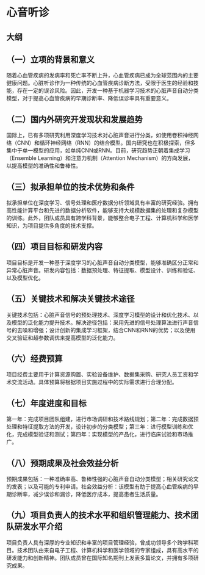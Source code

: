 # 心音听诊
## 大纲

## （一）立项的背景和意义
随着心血管疾病的发病率和死亡率不断上升，心血管疾病已成为全球范围内的主要健康问题。心脏听诊作为一种传统的心血管疾病诊断方法，受限于医生的经验和技能，存在一定的误诊风险。因此，开发一种基于机器学习技术的心脏声音自动分类模型，对于提高心血管疾病的早期诊断率、降低误诊率具有重要意义。

## （二）国内外研究开发现状和发展趋势
国际上，已有多项研究利用深度学习技术对心脏声音进行分类，如使用卷积神经网络（CNN）和循环神经网络（RNN）的结合模型。国内研究也在积极探索，但多集中于单一模型的应用，如单纯CNN或RNN。目前，研究趋势正朝着集成学习（Ensemble Learning）和注意力机制（Attention Mechanism）的方向发展，以提高模型的准确性和鲁棒性。

## （三）拟承担单位的技术优势和条件
拟承担单位在深度学习、信号处理和医疗数据分析领域具有丰富的研究经验。拥有高性能计算平台和先进的数据分析软件，能够支持大规模数据集的处理和复杂模型的训练。此外，团队成员具有跨学科背景，能够整合电子工程、计算机科学和医学知识，为项目提供多角度的技术支撑。

## （四）项目目标和研发内容
项目目标是开发一种基于深度学习的心脏声音自动分类模型，能够准确区分正常和异常心脏声音。研发内容包括：数据预处理、特征提取、模型设计、训练和验证、以及模型优化。

## （五）关键技术和解决关键技术途径
关键技术包括：心脏声音信号的预处理技术、深度学习模型的设计和优化技术、以及模型的泛化能力提升技术。解决途径包括：采用先进的信号处理算法进行声音信号的去噪和增强；设计创新的集成学习框架，结合CNN和RNN的优势；以及使用交叉验证和超参数调优来提高模型的泛化能力。

## （六）经费预算
项目经费主要用于计算资源购置、实验设备维护、数据集采购、研究人员工资和学术交流活动。具体预算将根据项目实施过程中的实际需求进行合理分配。

## （七）年度进度和目标
第一年：完成项目团队组建，进行市场调研和技术路线规划；第二年：完成数据预处理和特征提取方法的开发，设计初步的分类模型；第三年：进行模型训练和优化，完成模型验证和测试；第四年：实现模型的产品化，进行临床试验和市场推广。

## （八）预期成果及社会效益分析
预期成果包括：一种准确率高、鲁棒性强的心脏声音自动分类模型；相关研究论文的发表；以及可能的专利申请。社会效益分析：该模型有助于提高心血管疾病的早期诊断率，减少误诊和漏诊，降低医疗成本，提高患者生活质量。

## （九）项目负责人的技术水平和组织管理能力、技术团队研发水平介绍
项目负责人具有深厚的专业知识和丰富的项目管理经验，曾成功领导多个跨学科项目。技术团队由来自电子工程、计算机科学和医学领域的专家组成，具有高水平的研发能力和创新精神。团队成员曾在国际知名期刊上发表多篇论文，并拥有多项研究成果。



